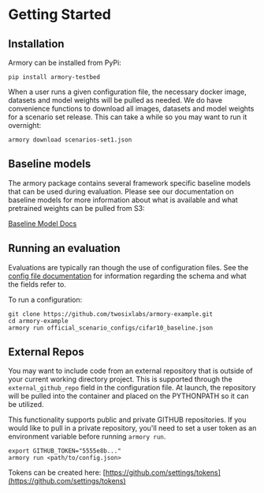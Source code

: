 # Getting Started

## Installation
Armory can be installed from PyPi:
```
pip install armory-testbed
```

When a user runs a given configuration file, the necessary docker image, datasets and 
model weights will be pulled as needed. We do have convenience functions to download 
all images, datasets and model weights for a scenario set release. This can take a 
while so you may want to run it overnight:
```
armory download scenarios-set1.json
```  

## Baseline models
The armory package contains several framework specific baseline models that can be used
during evaluation. Please see our documentation on baseline models for more information 
about what is available and what pretrained weights can be pulled from S3:

[Baseline Model Docs](baseline_models.md)

## Running an evaluation
Evaluations are typically ran though the use of configuration files. See the 
[config file documentation](configuration_files.md) for information regarding the 
schema and what the fields refer to.

To run a configuration:
```
git clone https://github.com/twosixlabs/armory-example.git
cd armory-example
armory run official_scenario_configs/cifar10_baseline.json
```

## External Repos
You may want to include code from an external repository that is outside of your 
current working directory project. This is supported through the `external_github_repo`
field in the configuration file. At launch, the repository will be pulled into the 
container and placed on the PYTHONPATH so it can be utilized.

This functionality supports public and private GITHUB repositories. If you would like 
to pull in a private repository, you'll need to set a user token as an environment 
variable before running `armory run`.

```
export GITHUB_TOKEN="5555e8b..."
armory run <path/to/config.json>
```

Tokens can be created here: [https://github.com/settings/tokens](https://github.com/settings/tokens)